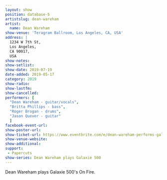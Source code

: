 ```yaml
---
layout: show
position: database-5
artistslug: dean-wareham
artist:
  name: Dean Wareham
show-venue: 'Teragram Ballroom, Los Angeles, CA, USA'
address: |
  1234 W 7th St, 
  Los Angeles, 
  CA 90017, 
  USA
show-notes: 
show-setlist:
show-date: 2019-07-19
date-added: 2019-05-17
category: 2019
show-radio:
show-lastfm:
show-cancelled:
performers: [
  "Dean Wareham - guitar/vocals",
  "Britta Phillips - bass",
  "Roger Brogan - drums",
  "Jason Quever - guitar"
  ]
facebook-event-url:
show-poster-url: 
show-ticket-url: https://www.eventbrite.com/e/dean-wareham-performs-galaxie-500-classic-on-fire-tickets-62024170965?aff=eanda
show-venue-website: 
show-additional:
support:
 - Papercuts
show-series: Dean Wareham plays Galaxie 500
---
```

Dean Wareham plays Galaxie 500's On Fire. 
